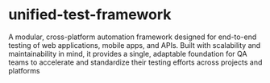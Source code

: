 # unified-test-framework
A modular, cross-platform automation framework designed for end-to-end testing of web applications, mobile apps, and APIs. Built with scalability and maintainability in mind, it provides a single, adaptable foundation for QA teams to accelerate and standardize their testing efforts across projects and platforms
